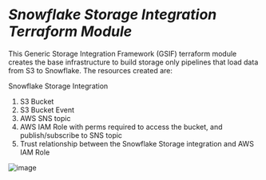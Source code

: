 # _Snowflake Storage Integration Terraform Module_


This Generic Storage Integration Framework (GSIF) terraform module creates the base infrastructure to build storage only pipelines that load data from S3 to Snowflake. The resources created are:

Snowflake Storage Integration
1. S3 Bucket
2. S3 Bucket Event
3. AWS SNS topic
4. AWS IAM Role with perms required to access the bucket, and publish/subscribe to SNS topic
5. Trust relationship between the Snowflake Storage integration and AWS IAM Role


![image](https://user-images.githubusercontent.com/72515998/152404016-5ceadc1b-d408-4011-9c30-f21c0574d5d2.png)

